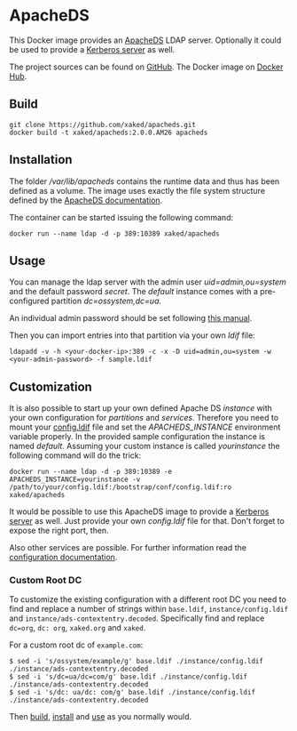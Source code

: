# ApacheDS

This Docker image provides an [ApacheDS](https://directory.apache.org/apacheds/) LDAP server. Optionally it could be used to provide a [Kerberos server](https://directory.apache.org/apacheds/advanced-ug/2.1-config-description.html#kerberos-server) as well.

The project sources can be found on [GitHub](https://github.com/xaked/apacheds). The Docker image on [Docker Hub](https://registry.hub.docker.com/u/xaked/apacheds/).


## Build

    git clone https://github.com/xaked/apacheds.git
    docker build -t xaked/apacheds:2.0.0.AM26 apacheds


## Installation

The folder */var/lib/apacheds* contains the runtime data and thus has been defined as a volume. The image uses exactly the file system structure defined by the [ApacheDS documentation](https://directory.apache.org/apacheds/advanced-ug/2.2.1-debian-instance-layout.html).

The container can be started issuing the following command:

    docker run --name ldap -d -p 389:10389 xaked/apacheds


## Usage

You can manage the ldap server with the admin user *uid=admin,ou=system* and the default password *secret*. The *default* instance comes with a pre-configured partition *dc=ossystem,dc=ua*.

An individual admin password should be set following [this manual](https://directory.apache.org/apacheds/basic-ug/1.4.2-changing-admin-password.html).

Then you can import entries into that partition via your own *ldif* file:

    ldapadd -v -h <your-docker-ip>:389 -c -x -D uid=admin,ou=system -w <your-admin-password> -f sample.ldif


## Customization

It is also possible to start up your own defined Apache DS *instance* with your own configuration for *partitions* and *services*. Therefore you need to mount your [config.ldif](https://github.com/xaked/apacheds/blob/master/instance/config.ldif) file and set the *APACHEDS_INSTANCE* environment variable properly. In the provided sample configuration the instance is named *default*. Assuming your custom instance is called *yourinstance* the following command will do the trick:

    docker run --name ldap -d -p 389:10389 -e APACHEDS_INSTANCE=yourinstance -v /path/to/your/config.ldif:/bootstrap/conf/config.ldif:ro xaked/apacheds


It would be possible to use this ApacheDS image to provide a [Kerberos server](https://directory.apache.org/apacheds/advanced-ug/2.1-config-description.html#kerberos-server) as well. Just provide your own *config.ldif* file for that. Don't forget to expose the right port, then.

Also other services are possible. For further information read the [configuration documentation](https://directory.apache.org/apacheds/advanced-ug/2.1-config-description.html).

### Custom Root DC

To customize the existing configuration with a different root DC you need to find and replace a number of strings within `base.ldif`, `instance/config.ldif` and `instance/ads-contextentry.decoded`. Specifically find and replace `dc=org`, `dc: org`, `xaked.org` and `xaked`.

For a custom root dc of `example.com`:

```shell
$ sed -i 's/ossystem/example/g' base.ldif ./instance/config.ldif ./instance/ads-contextentry.decoded
$ sed -i 's/dc=ua/dc=com/g' base.ldif ./instance/config.ldif ./instance/ads-contextentry.decoded
$ sed -i 's/dc: ua/dc: com/g' base.ldif ./instance/config.ldif ./instance/ads-contextentry.decoded
```

Then [build](##-Build), [install](##-Installation) and [use](##-Usage) as you normally would.
